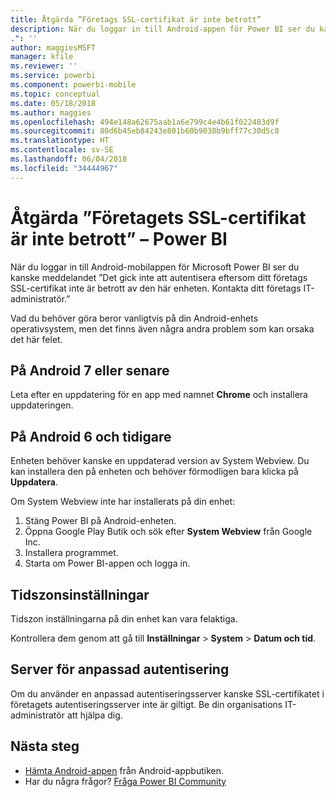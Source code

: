 ```yaml
---
title: Åtgärda ”Företags SSL-certifikat är inte betrott”
description: När du loggar in till Android-appen för Power BI ser du kanske meddelandet ”Det gick inte att autentisera eftersom ditt företags SSL-certifikat inte är betrott
.": ''
author: maggiesMSFT
manager: kfile
ms.reviewer: ''
ms.service: powerbi
ms.component: powerbi-mobile
ms.topic: conceptual
ms.date: 05/18/2018
ms.author: maggies
ms.openlocfilehash: 494e148a62675aab1a6e799c4e4b61f022483d9f
ms.sourcegitcommit: 80d6b45eb84243e801b60b9038b9bff77c30d5c8
ms.translationtype: HT
ms.contentlocale: sv-SE
ms.lasthandoff: 06/04/2018
ms.locfileid: "34444967"
---
```

# <a name="fixing-corporate-ssl-certificate-is-untrusted---power-bi"></a>Åtgärda ”Företagets SSL-certifikat är inte betrott” – Power BI
När du loggar in till Android-mobilappen för Microsoft Power BI ser du kanske meddelandet ”Det gick inte att autentisera eftersom ditt företags SSL-certifikat inte är betrott av den här enheten. Kontakta ditt företags IT-administratör.” 

Vad du behöver göra beror vanligtvis på din Android-enhets operativsystem, men det finns även några andra problem som kan orsaka det här felet.

## <a name="on-android-7-or-later"></a>På Android 7 eller senare
Leta efter en uppdatering för en app med namnet **Chrome** och installera uppdateringen.

## <a name="on-android-6-and-earlier"></a>På Android 6 och tidigare
Enheten behöver kanske en uppdaterad version av System Webview. Du kan installera den på enheten och behöver förmodligen bara klicka på **Uppdatera**.

Om System Webview inte har installerats på din enhet:

1. Stäng Power BI på Android-enheten.
2. Öppna Google Play Butik och sök efter **System Webview** från Google Inc.
3. Installera programmet.
4. Starta om Power BI-appen och logga in.

## <a name="time-zone-settings"></a>Tidszonsinställningar
Tidszon inställningarna på din enhet kan vara felaktiga. 

Kontrollera dem genom att gå till **Inställningar** > **System** > **Datum och tid**.

## <a name="custom-authentication-server"></a>Server för anpassad autentisering
Om du använder en anpassad autentiseringsserver kanske SSL-certifikatet i företagets autentiseringsserver inte är giltigt. Be din organisations IT-administratör att hjälpa dig.

## <a name="next-steps"></a>Nästa steg
* [Hämta Android-appen](http://go.microsoft.com/fwlink/?LinkID=544867) från Android-appbutiken.
* Har du några frågor? [Fråga Power BI Community](http://community.powerbi.com/)

